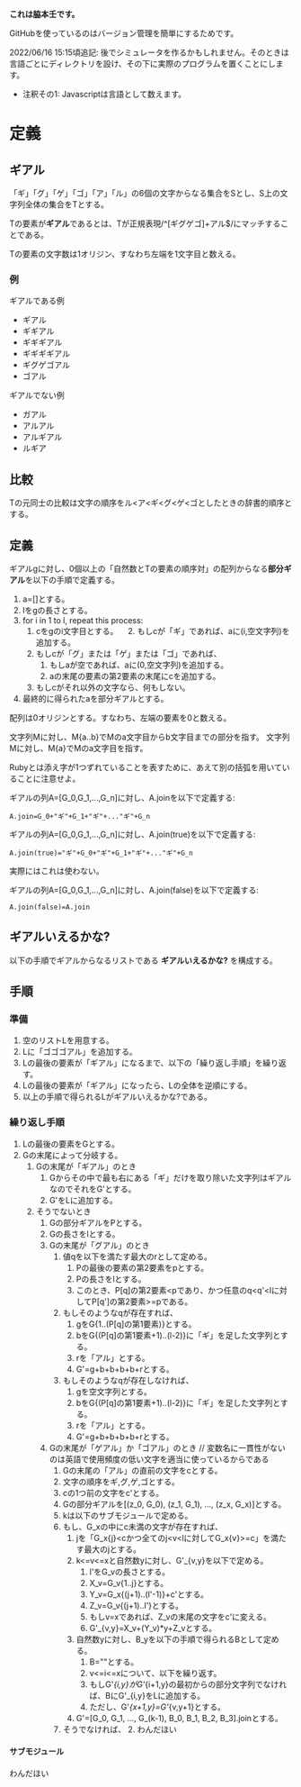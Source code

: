 **これは脇本壬です。**

GitHubを使っているのはバージョン管理を簡単にするためです。

2022/06/16 15:15頃追記: 後でシミュレータを作るかもしれません。そのときは言語ごとにディレクトリを設け、その下に実際のプログラムを置くことにします。

* 注釈その1: Javascriptは言語として数えます。

# 定義

## ギアル

「ギ」「グ」「ゲ」「ゴ」「ア」「ル」の6個の文字からなる集合をSとし、S上の文字列全体の集合をTとする。

Tの要素が**ギアル**であるとは、Tが正規表現/^[ギグゲゴ]+アル$/にマッチすることである。

Tの要素の文字数は1オリジン、すなわち左端を1文字目と数える。

### 例

ギアルである例
- ギアル
- ギギアル
- ギギギアル
- ギギギギアル
- ギグゲゴアル
- ゴアル

ギアルでない例
- ガアル
- アルアル
- アルギアル
- ルギア

## 比較

Tの元同士の比較は文字の順序をル<ア<ギ<グ<ゲ<ゴとしたときの辞書的順序とする。

## 定義

ギアルgに対し、0個以上の「自然数とTの要素の順序対」の配列からなる**部分ギアル**を以下の手順で定義する。

1. a=[]とする。
2. lをgの長さとする。
3. for i in 1 to l, repeat this process:
    1. cをgのi文字目とする。
   　2. もしcが「ギ」であれば、aに(i,空文字列)を追加する。
    3. もしcが「グ」または「ゲ」または「ゴ」であれば、
        1. もしaが空であれば、aに(0,空文字列)を追加する。
        2. aの末尾の要素の第2要素の末尾にcを追加する。
    4. もしcがそれ以外の文字なら、何もしない。
4. 最終的に得られたaを部分ギアルとする。

配列は0オリジンとする。すなわち、左端の要素を0と数える。

文字列Mに対し、M{a..b}でMのa文字目からb文字目までの部分を指す。
文字列Mに対し、M{a}でMのa文字目を指す。

Rubyとは添え字が1つずれていることを表すために、あえて別の括弧を用いていることに注意せよ。

ギアルの列A=[G_0,G_1,...,G_n]に対し、A.joinを以下で定義する:
```
A.join=G_0+"ギ"+G_1+"ギ"+..."ギ"+G_n
```

ギアルの列A=[G_0,G_1,...,G_n]に対し、A.join(true)を以下で定義する:
```
A.join(true)="ギ"+G_0+"ギ"+G_1+"ギ"+..."ギ"+G_n
```
実際にはこれは使わない。

ギアルの列A=[G_0,G_1,...,G_n]に対し、A.join(false)を以下で定義する:
```
A.join(false)=A.join
```

## ギアルいえるかな?

以下の手順でギアルからなるリストである **ギアルいえるかな?** を構成する。

## 手順

### 準備

1. 空のリストLを用意する。
2. Lに「ゴゴゴアル」を追加する。
3. Lの最後の要素が「ギアル」になるまで、以下の「繰り返し手順」を繰り返す。
4. Lの最後の要素が「ギアル」になったら、Lの全体を逆順にする。
5. 以上の手順で得られるLがギアルいえるかな?である。

### 繰り返し手順

1. Lの最後の要素をGとする。
2. Gの末尾によって分岐する。
    1. Gの末尾が「ギアル」のとき
        1. Gからその中で最も右にある「ギ」だけを取り除いた文字列はギアルなのでそれをG'とする。
        2. G'をLに追加する。
    2. そうでないとき
        1. Gの部分ギアルをPとする。
        2. Gの長さをlとする。
        3. Gの末尾が「グアル」のとき
            1. 値qを以下を満たす最大のrとして定める。
                1. Pの最後の要素の第2要素をpとする。
                2. Pの長さをlとする。
                3. このとき、P[q]の第2要素<pであり、かつ任意のq<q'<lに対してP[q']の第2要素>=pである。
            2. もしそのようなqが存在すれば、
                1. gをG{1..(P[q]の第1要素)}とする。
                2. bをG{(P[q]の第1要素+1)..(l-2)}に「ギ」を足した文字列とする。
                3. rを「アル」とする。
                4. G'=g+b+b+b+b+rとする。
            3. もしそのようなqが存在しなければ、
                1. gを空文字列とする。
                2. bをG{(P[q]の第1要素+1)..(l-2)}に「ギ」を足した文字列とする。
                3. rを「アル」とする。
                4. G'=g+b+b+b+b+rとする。
        3. Gの末尾が「ゲアル」か「ゴアル」のとき // 変数名に一貫性がないのは英語で使用頻度の低い文字を適当に使っているからである
            1. Gの末尾の「アル」の直前の文字をcとする。
            2. 文字の順序をギ,グ,ゲ,ゴとする。
            3. cの1つ前の文字をc'とする。
            4. Gの部分ギアルを[(z_0, G_0), (z_1, G_1), ..., (z_x, G_x)]とする。
            5. kは以下のサブモジュールで定める。
            6. もし、G_xの中にc未満の文字が存在すれば、
                1. jを「G_x{j}<cかつ全てのj<v<lに対してG_x{v}>=c」を満たす最大のjとする。
                2. k<=v<=xと自然数yに対し、G'_{v,y}を以下で定める。
                    1. l'をG_vの長さとする。
                    2. X_v=G_v{1..j}とする。
                    3. Y_v=G_x{(j+1)..(l'-1)}+c'とする。
                    4. Z_v=G_v{(j+1)..l'}とする。
                    5. もしv=xであれば、Z_vの末尾の文字をc'に変える。
                    5. G'_{v,y}=X_v+(Y_v)*y+Z_vとする。
                3. 自然数yに対し、B_yを以下の手順で得られるBとして定める。
                    1. B=""とする。
                    2. v<=i<=xについて、以下を繰り返す。
                      1. もしG'_{i,y}がG'_{i+1,y}の最初からの部分文字列でなければ、BにG'_{i,y}をLに追加する。
                      2. ただし、G'_{x+1,y}=G'_{v,y+1}とする。
                4. G'=[G_0, G_1, ..., G_(k-1), B_0, B_1, B_2, B_3].joinとする。
            7. そうでなければ、
                2. わんだほい

#### サブモジュール
わんだほい
